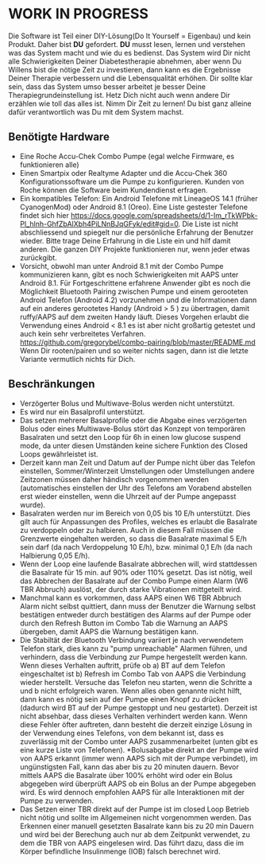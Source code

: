 # WORK IN PROGRESS

Die Software ist Teil einer DIY-Lösung(Do It Yourself = Eigenbau) und kein Produkt. Daher bist **DU** gefordert. **DU** musst lesen, lernen und verstehen was das System macht und wie du es bedienst.
Das System wird Dir nicht alle Schwierigkeiten Deiner Diabetestherapie abnehmen, aber wenn Du Willens bist die nötige Zeit zu investieren, dann kann es die Ergebnisse Deiner Therapie verbessern und die Lebensqualität erhöhen. Dir sollte klar sein, dass das System umso besser arbeitet je besser Deine Therapiegrundeinstellung ist.
Hetz Dich nicht auch wenn andere Dir erzählen wie toll das alles ist. Nimm Dir Zeit zu lernen!
Du bist ganz alleine dafür verantwortlich was Du mit dem System machst.


## Benötigte Hardware

* Eine Roche Accu-Chek Combo Pumpe (egal welche Firmware, es funktionieren alle)
* Einen Smartpix oder Realtyme Adapter und die Accu-Chek 360 Konfigurationssoftware um die Pumpe zu konfigurieren. Kunden von Roche können die Software beim Kundendienst erfragen.
* Ein kompatibles Telefon: Ein Android Telefone mit LineageOS 14.1 (früher CyanogenMod) oder Android 8.1 (Oreo). Eine Liste gestester Telefone findet sich hier https://docs.google.com/spreadsheets/d/1-Im_rTkWPbk-Pl_hlnh-GhfZbAlXbh4PiLNnBJqGFyk/edit#gid=0. Die Liste ist nicht abschliessend und spiegelt nur die persönliche Erfahrung der Benutzer wieder. Bitte trage Deine Erfahrung in die Liste ein und hilf damit anderen. Die ganzen DIY Projekte funktionieren nur, wenn jeder etwas zurückgibt. 
* Vorsicht, obwohl man unter Android 8.1 mit der Combo Pumpe kommunizieren kann, gibt es noch Schwierigkeiten mit AAPS unter Android 8.1. Für Fortgeschrittene erfahrene Anwender gibt es noch die Möglichkeit Bluetooth Pairing zwischen Pumpe und einem gerooteten Android Telefon (Android 4.2) vorzunehmen und die Informationen dann auf ein anderes gerootetes Handy (Android > 5 ) zu übertragen, damit ruffy/AAPS auf dem zweiten Handy läuft.
Dieses Vorgehen erlaubt die Verwendung eines Android < 8.1 es ist aber nicht großartig getestet und auch kein sehr verbreitetes Verfahren. https://github.com/gregorybel/combo-pairing/blob/master/README.md
Wenn Dir rooten/pairen und so weiter nichts sagen, dann ist die letzte Variante vermutlich nichts für Dich.

## Beschränkungen

* Verzögerter Bolus und Multiwave-Bolus werden nicht unterstützt.
* Es wird nur ein Basalprofil unterstützt.
* Das setzen mehrerer Basalprofile oder die Abgabe eines verzögerten Bolus oder eines Multiwave-Bolus stört das Konzept von temporären Basalraten und setzt den Loop für 6h in einen low glucose suspend mode, da unter diesen Umständen keine sichere Funktion des Closed Loops gewährleistet ist.
* Derzeit kann man Zeit und Datum auf der Pumpe nicht über das Telefon einstellen, Sommer/Winterzeit Umstellungen oder Umstellungen andere Zeitzonen müssen daher händisch vorgenommen werden (automatisches einstellen der Uhr des Telefons am Vorabend abstellen erst wieder einstellen, wenn die Uhrzeit auf der Pumpe angepasst wurde).
* Basalraten werden nur im Bereich von 0,05 bis 10 E/h unterstützt. Dies gilt auch für Anpassungen des Profiles, welches es erlaubt die Basalrate zu verdoppeln oder zu halbieren. Auch in diesem Fall müssen die Grenzwerte eingehalten werden, so dass die Basalrate maximal 5 E/h sein darf (da nach Verdoppelung 10 E/h), bzw. minimal 0,1 E/h (da nach Halbierung 0,05 E/h).
* Wenn der Loop eine laufende Basalrate abbrechen will, wird stattdessen die Basalrate für 15 min. auf 90% oder 110% gesetzt. Das ist nötig, weil das Abbrechen der Basalrate auf der Combo Pumpe einen Alarm (W6 TBR Abbruch) auslöst, der durch starke Vibrationen mittgeteilt wird.
* Manchmal kann es vorkommen, dass AAPS einen W6 TBR Abbruch Alarm nicht selbst quittiert, dann muss der Benutzer die Warnung selbst bestätigen entweder durch bestätigen des Alarms auf der Pumpe oder durch den Refresh Button im Combo Tab die Warnung an AAPS übergeben, damit AAPS die Warnung bestätigen kann.
* Die Stabiltät der Bluetooth Verbindung variiert je nach verwendetem Telefon stark, dies kann zu "pump unreachable" Alarmen führen, und verhindern, dass die Verbindung zur Pumpe hergestellt werden kann. Wenn dieses Verhalten auftritt, prüfe ob
a) BT auf dem Telefon eingeschaltet ist
b) Refresh im Combo Tab von AAPS die Verbindung wieder herstellt.
Versuche das Telefon neu starten, wenn die Schritte a und b nicht erfolgreich waren.
Wenn alles oben genannte nicht hilft, dann kann es nötig sein auf der Pumpe einen Knopf zu drücken (dadurch wird BT auf der Pumpe gestoppt und neu gestartet).
Derzeit ist nicht absehbar, dass dieses Verhalten verhindert werden kann. Wenn diese Fehler öfter auftreten, dann besteht die derzeit einzige Lösung in der Verwendung eines Telefons, von dem bekannt ist, dass es zuverlässig mit der Combo unter AAPS zusammenarbeitet (unten gibt es eine kurze Liste von Telefonen).
*Bolusabgabe direkt an der Pumpe wird von AAPS erkannt (immer wenn AAPS sich mit der Pumpe verbindet), im ungünstigsten Fall, kann das aber bis zu 20 minuten dauern. Bevor mittels AAPS die Basalrate über 100% erhöht wird oder ein Bolus abgegeben wird überprüft AAPS ob ein Bolus an der Pumpe abgegeben wird. Es wird dennoch empfohlen AAPS für alle Interaktionen mit der Pumpe zu verwenden.
* Das Setzen einer TBR direkt auf der Pumpe ist im closed Loop Betrieb nicht nötig und sollte im Allgemeinen nicht vorgenommen werden. Das Erkennen einer manuell gesetzten Basalrate kann bis zu 20 min Dauern und wird bei der Berechung auch nur ab dem Zeitpunkt verwendet, zu dem die TBR von AAPS eingelesen wird. Das führt dazu, dass die im Körper befindliche Insulinmenge (IOB) falsch berechnet wird.